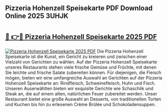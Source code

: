 ## Pizzeria Hohenzell Speisekarte PDF Download Online 2025 3UHJK

# <h2><a href="http://gce5kh.nevu.top/?p=Pizzeria+Hohenzell+Speisekarte">🔗 👉🔴 Pizzeria Hohenzell Speisekarte 2025 PDF</a></h2>

[![Pizzeria Hohenzell Speisekarte 2025 PDF](https://i.imgur.com/dBaPXMq.png)](http://gce5kh.nevu.top/?p=Pizzeria+Hohenzell+Speisekarte)
Die Pizzeria Hohenzell Speisekarte ist die Kunst, ein Gericht zu kreieren und zwischen einer Vielzahl von Gerichten zu wählen. Auf der Pizzeria Hohenzell Speisekarte unseres Restaurants stehen viele frische Gemüse und Früchte, mit denen Sie leichte und frische Salate zubereiten können. Für diejenigen, die Fleisch mögen, bieten wir eine umfangreiche Auswahl an Gerichten auf der Pizzeria Hohenzell Speisekarte an: Rindfleisch, Schweinefleisch, Huhn und Fisch. Unseren Auserwählten bieten wir exquisite Gerichte wie Schaschlik und Steak an, die auf einem alten, natürlichen Feuer zubereitet werden. Unser Restaurant bietet eine große Auswahl an Desserts, von traditionellen Torten und Kuchen bis hin zu erlesenen Crème Brûlée und Schokoladensuppen.
